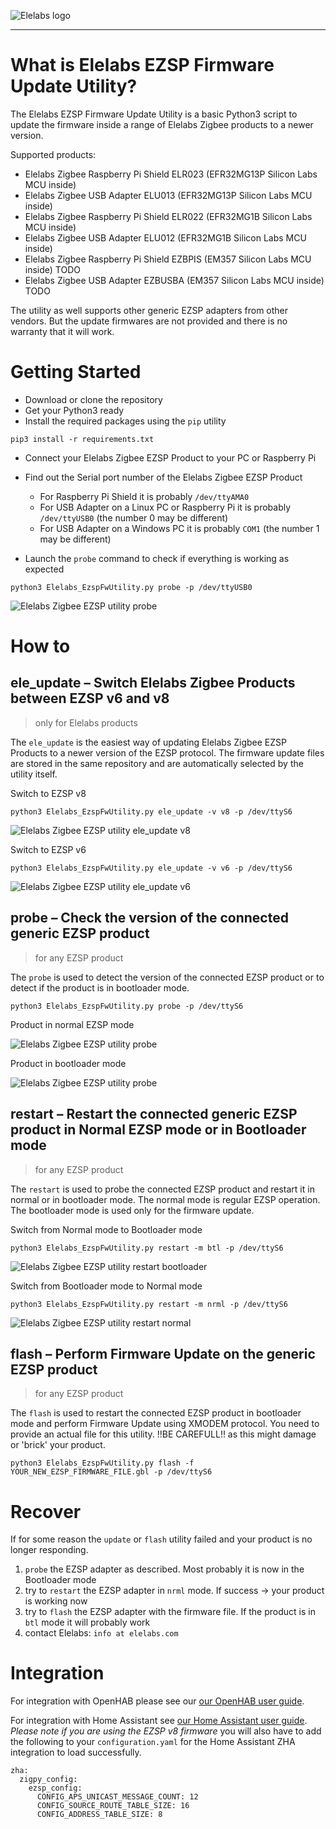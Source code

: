 ![Elelabs logo](/img/logo.jpg?raw=true)

---

# What is Elelabs EZSP Firmware Update Utility?


The Elelabs EZSP Firmware Update Utility is a basic Python3 script to update the firmware inside a range of Elelabs Zigbee products to a newer version.

Supported products:

- Elelabs Zigbee Raspberry Pi Shield ELR023 (EFR32MG13P Silicon Labs MCU inside)
- Elelabs Zigbee USB Adapter ELU013 (EFR32MG13P Silicon Labs MCU inside)
- Elelabs Zigbee Raspberry Pi Shield ELR022 (EFR32MG1B Silicon Labs MCU inside)
- Elelabs Zigbee USB Adapter ELU012 (EFR32MG1B Silicon Labs MCU inside)
- Elelabs Zigbee Raspberry Pi Shield EZBPIS (EM357 Silicon Labs MCU inside) TODO
- Elelabs Zigbee USB Adapter EZBUSBA (EM357 Silicon Labs MCU inside) TODO

The utility as well supports other generic EZSP adapters from other vendors. But the update firmwares are not provided and there is no warranty that it will work.

# Getting Started

- Download or clone the repository
- Get your Python3 ready
- Install the required packages using the `pip` utility
```
pip3 install -r requirements.txt
```
- Connect your Elelabs Zigbee EZSP Product to your PC or Raspberry Pi
- Find out the Serial port number of the Elelabs Zigbee EZSP Product

  * For Raspberry Pi Shield it is probably `/dev/ttyAMA0`
  * For USB Adapter on a Linux PC or Raspberry Pi it is probably `/dev/ttyUSB0` (the number 0 may be different)
  * For USB Adapter on a Windows PC it is probably `COM1` (the number 1 may be different)

- Launch the `probe` command to check if everything is working as expected

```
python3 Elelabs_EzspFwUtility.py probe -p /dev/ttyUSB0
```

![Elelabs Zigbee EZSP utility probe](/img/probe.png?raw=true)

# How to
## ele_update – Switch Elelabs Zigbee Products between EZSP v6 and v8

> only for Elelabs products

The `ele_update` is the easiest way of updating Elelabs Zigbee EZSP Products to a newer version of the EZSP protocol. The firmware update files are stored in the same repository and are automatically selected by the utility itself.

Switch to EZSP v8

```
python3 Elelabs_EzspFwUtility.py ele_update -v v8 -p /dev/ttyS6
```

![Elelabs Zigbee EZSP utility ele_update v8](/img/ele_update_v8.png?raw=true)

Switch to EZSP v6

```
python3 Elelabs_EzspFwUtility.py ele_update -v v6 -p /dev/ttyS6
```

![Elelabs Zigbee EZSP utility ele_update v6](/img/ele_update_v6.png?raw=true)

## probe – Check the version of the connected generic EZSP product

> for any EZSP product

The `probe` is used to detect the version of the connected EZSP product or to detect if the product is in bootloader mode.

```
python3 Elelabs_EzspFwUtility.py probe -p /dev/ttyS6
```

Product in normal EZSP mode

![Elelabs Zigbee EZSP utility probe](/img/probe.png?raw=true)

Product in bootloader mode

![Elelabs Zigbee EZSP utility probe](/img/probe_btl.png?raw=true)

## restart – Restart the connected generic EZSP product in Normal EZSP mode or in Bootloader mode

> for any EZSP product

The `restart` is used to probe the connected EZSP product and restart it in normal or in bootloader mode. The normal mode is regular EZSP operation. The bootloader mode is used only for the firmware update.

Switch from Normal mode to Bootloader mode

```
python3 Elelabs_EzspFwUtility.py restart -m btl -p /dev/ttyS6
```

![Elelabs Zigbee EZSP utility restart bootloader](/img/restart_btl.png?raw=true)

Switch from Bootloader mode to Normal mode

```
python3 Elelabs_EzspFwUtility.py restart -m nrml -p /dev/ttyS6
```

![Elelabs Zigbee EZSP utility restart normal](/img/restart_nrml.png?raw=true)

## flash – Perform Firmware Update on the generic EZSP product

> for any EZSP product

The `flash` is used to restart the connected EZSP product in bootloader mode and perform Firmware Update using XMODEM protocol. You need to provide an actual file for this utility. !!BE CAREFULL!! as this might damage or 'brick' your product.

```
python3 Elelabs_EzspFwUtility.py flash -f YOUR_NEW_EZSP_FIRMWARE_FILE.gbl -p /dev/ttyS6
```

# Recover

If for some reason the `update` or `flash` utility failed and your product is no longer responding.

1. `probe` the EZSP adapter as described. Most probably it is now in the Bootloader mode
2. try to `restart` the EZSP adapter in `nrml` mode. If success -> your product is working now
3. try to `flash` the EZSP adapter with the firmware file. If the product is in `btl` mode it will probably work
4. contact Elelabs: `info at elelabs.com`

# Integration

For integration with OpenHAB please see our [our OpenHAB user guide](https://elelabs.com/wp-content/uploads/2019/02/EZBUSBA_UG_3_OpenHab.pdf).

For integration with Home Assistant see [our Home Assistant user guide](https://elelabs.com/wp-content/uploads/2020/07/ELU013_UG_11_HomeAssistant_Hassio_0.112.4.pdf). *Please note if you are using the EZSP v8 firmware* you will also have to add the following to your `configuration.yaml` for the Home Assistant ZHA integration to load successfully. 

```
zha:
  zigpy_config:
    ezsp_config:
      CONFIG_APS_UNICAST_MESSAGE_COUNT: 12
      CONFIG_SOURCE_ROUTE_TABLE_SIZE: 16
      CONFIG_ADDRESS_TABLE_SIZE: 8
```
